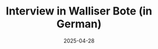 ---
title: "Interview in Walliser Bote (in German)"
date: 2025-04-28
#link: "https://www.esa.int/Science_Exploration/Space_Science"
# OR use file instead of link
file: "/outreach/files/2025_04_pomona_interview.pdf"
summary: "The local newspaper Walliser Bote published an interview with me as part of a series on young people from the canton of Wallis. I discussed my motivations for studying astrophysics, my fascination with the search for life beyond Earth, and the driving questions behind my current research."
---